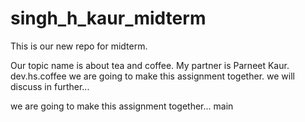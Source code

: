 # singh_h_kaur_midterm
This is our new repo  for midterm.

Our topic name is about tea and coffee.
My partner is Parneet Kaur.
dev.hs.coffee
we are going to make this assignment together.
we will discuss in further...

we are going to make this assignment together...
main
